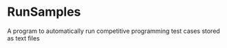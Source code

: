 # RunSamples
A program to automatically run competitive programming test cases stored as text files
